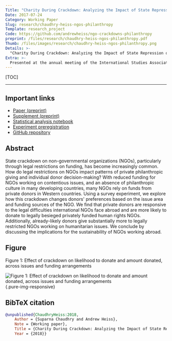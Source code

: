 ```yaml
---
Title: "Charity During Crackdown: Analyzing the Impact of State Repression of NGOs on Philanthropy"
Date: 2017-07-24
Category: Working Paper
Slug: research/chaudhry-heiss-ngos-philanthropy
Template: research_project
Code: https://github.com/andrewheiss/ngo-crackdowns-philanthropy
preprint: /files/research/chaudhry-heiss-ngos-philanthropy.pdf
Thumb: /files/images/research/chaudhry-heiss-ngos-philanthropy.png
Details: >-
  "Charity During Crackdown: Analyzing the Impact of State Repression of NGOs on Philanthropy" (with [Suparna Chaudhry](http://www.suparnachaudhry.com/), Christopher Newport University)
Extra: >-
  Presented at the annual meeting of the International Studies Association (ISA), San Francisco, California, April 2018
---
```


[TOC]

---

## Important links

- [Paper (preprint)](/files/research/chaudhry-heiss-ngos-philanthropy.pdf)
- [Supplement (preprint)](/files/research/chaudhry-heiss-ngos-philanthropy-supplement.pdf)
- [Statistical analysis notebook](https://stats.andrewheiss.com/ngo-crackdowns-philanthropy/)
- [Experiment preregistration](https://osf.io/dx973/register/565fb3678c5e4a66b5582f67)
- [GitHub repository](https://github.com/andrewheiss/ngo-crackdowns-philanthropy)


## Abstract

State crackdown on non-governmental organizations (NGOs), particularly through legal restrictions on funding, has become increasingly common. How do legal restrictions on NGOs impact patterns of private philanthropic giving and individual donor decision-making? With reduced funding for NGOs working on contentious issues, and an absence of philanthropic culture in many developing countries, many NGOs rely on funds from private donors in Western countries. Using a survey experiment, we explore how this crackdown changes donors' preferences based on the issue area and funding sources of the NGO. We find that private donors are responsive to the legal difficulties international NGOs face abroad and are more likely to donate to legally besieged privately funded human rights NGOs. Additionally, already-likely donors give substantially more to legally restricted NGOs working on humanitarian issues. We conclude by discussing the implications for the sustainability of NGOs working abroad.


## Figure

Figure 1: Effect of crackdown on likelihood to donate and amount donated, across issues and funding arrangements

![Figure 1: Effect of crackdown on likelihood to donate and amount donated, across issues and funding arrangements](/files/images/research/ngos-philanthropy_fig1.png){.pure-img-responsive}


## BibTeX citation

```bibtex
@unpublished{ChaudhryHeiss:2018,
    Author = {Suparna Chaudhry and Andrew Heiss},
    Note = {Working paper},
    Title = {Charity During Crackdown: Analyzing the Impact of State Repression of {NGOs} on Philanthropy},
    Year = {2018}}
```
